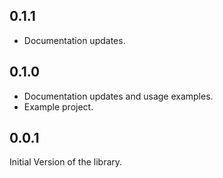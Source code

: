 ## 0.1.1

- Documentation updates.

## 0.1.0

- Documentation updates and usage examples.
- Example project.

## 0.0.1

Initial Version of the library.
